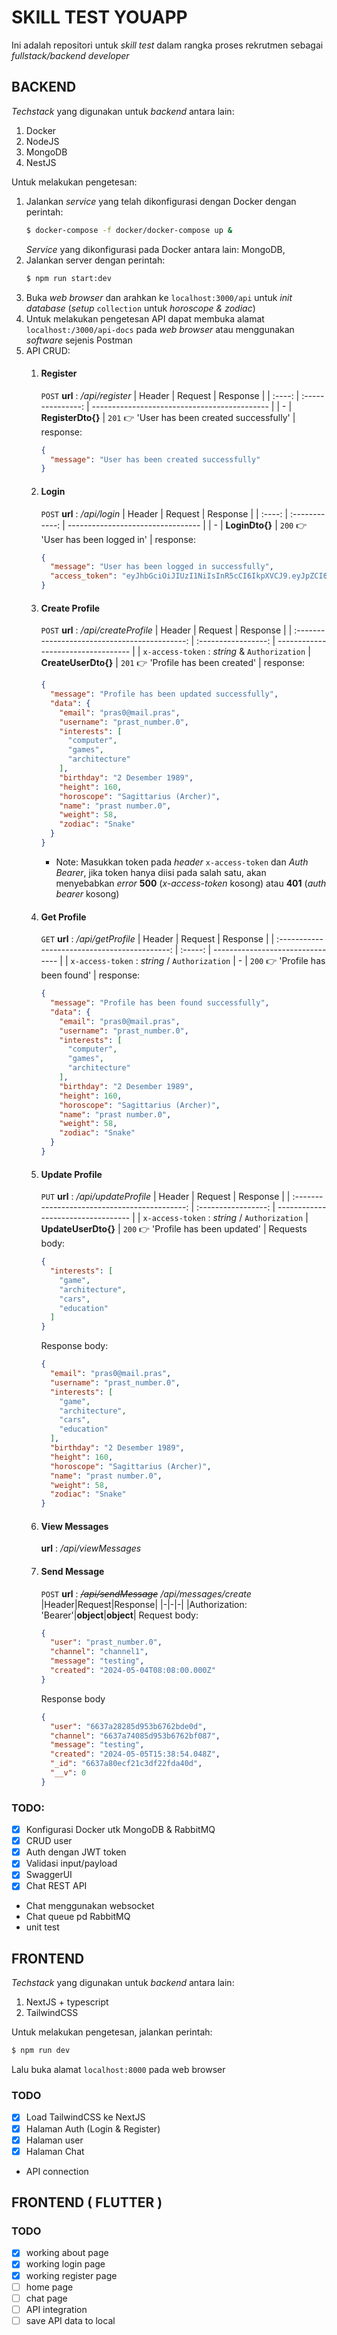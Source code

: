 # SKILL TEST YOUAPP
Ini adalah repositori untuk *skill test* dalam rangka proses rekrutmen sebagai *fullstack/backend developer*

## BACKEND
*Techstack* yang digunakan untuk *backend* antara lain:
1. Docker
2. NodeJS
3. MongoDB
4. NestJS

Untuk melakukan pengetesan:
1. Jalankan *service* yang telah dikonfigurasi dengan Docker dengan perintah:
   ```sh
   $ docker-compose -f docker/docker-compose up &
   ```
   *Service* yang dikonfigurasi pada Docker antara lain: MongoDB, 
2. Jalankan server dengan perintah:
   ```sh
   $ npm run start:dev
   ```
3. Buka *web browser* dan arahkan ke `localhost:3000/api` untuk *init database* (*setup* `collection` untuk *horoscope & zodiac*)
4. Untuk melakukan pengetesan API dapat membuka alamat `localhost:/3000/api-docs` pada *web browser* atau menggunakan *software* sejenis Postman
5. API CRUD:
   1. #### Register
      `POST` **url** : _/api/register_
      | Header |      Request      | Response                                     |
      | :----: | :---------------: | -------------------------------------------- |
      |   -    | **RegisterDto{}** | `201` 👉 'User has been created successfully' |
      response:
      ```json
      {
        "message": "User has been created successfully"
      }
      ```
   2. #### Login
      `POST` **url** : _/api/login_
      | Header |    Request     | Response                          |
      | :----: | :------------: | --------------------------------- |
      |   -    | **LoginDto{}** | `200` 👉 'User has been logged in' |
      response:
      ```json
      {
        "message": "User has been logged in successfully",
        "access_token": "eyJhbGciOiJIUzI1NiIsInR5cCI6IkpXVCJ9.eyJpZCI6IjY2MmM3ZGIwMTRlZDY4OGM3ZDg2NWZhNyIsInVzZXJuYW1lIjoic3RyaW5nZyIsImVtYWlsIjoic3RyaW5nZ0BzdHJpbmcuc3RyIiwiaWF0IjoxNzE0MTkxODA3LCJleHAiOjE3MTQxOTU0MDd9.idCIkmA8dTQzTeDPI1_SN7EgNh4O3qNM9HOMC5A18sI"
      }
      ```
   3. #### Create Profile
      `POST` **url** : _/api/createProfile_
      |                    Header                     |       Request       | Response                           |
      | :-------------------------------------------: | :-----------------: | ---------------------------------- |
      | `x-access-token` : _string_ & `Authorization` | **CreateUserDto{}** | `201` 👉 'Profile has been created' |
      response:
      ```json
      {
        "message": "Profile has been updated successfully",
        "data": {
          "email": "pras0@mail.pras",
          "username": "prast_number.0",
          "interests": [
            "computer",
            "games",
            "architecture"
          ],
          "birthday": "2 Desember 1989",
          "height": 160,
          "horoscope": "Sagittarius (Archer)",
          "name": "prast number.0",
          "weight": 58,
          "zodiac": "Snake"
        }
      }
      ```
      - Note: Masukkan token pada *header* `x-access-token` dan *Auth Bearer*, jika token hanya diisi pada salah satu, akan menyebabkan *error* **500** (*x-access-token* kosong) atau **401** (*auth bearer* kosong)
   4. #### Get Profile
      `GET` **url** : _/api/getProfile_
      |                    Header                     | Request | Response                         |
      | :-------------------------------------------: | :-----: | -------------------------------- |
      | `x-access-token` : _string_ / `Authorization` |    -    | `200` 👉 'Profile has been found' |
      response:
      ```json
      {
        "message": "Profile has been found successfully",
        "data": {
          "email": "pras0@mail.pras",
          "username": "prast_number.0",
          "interests": [
            "computer",
            "games",
            "architecture"
          ],
          "birthday": "2 Desember 1989",
          "height": 160,
          "horoscope": "Sagittarius (Archer)",
          "name": "prast number.0",
          "weight": 58,
          "zodiac": "Snake"
        }
      }
      ```
   5. #### Update Profile
      `PUT` **url** : _/api/updateProfile_
      |                    Header                     |       Request       | Response                           |
      | :-------------------------------------------: | :-----------------: | ---------------------------------- |
      | `x-access-token` : _string_ / `Authorization` | **UpdateUserDto{}** | `200` 👉 'Profile has been updated' |
      Requests body:
      ```json
      {
        "interests": [
          "game",
          "architecture",
          "cars",
          "education"
        ]
      }
      ```
      Response body:
      ```json
      {
        "email": "pras0@mail.pras",
        "username": "prast_number.0",
        "interests": [
          "game",
          "architecture",
          "cars",
          "education"
        ],
        "birthday": "2 Desember 1989",
        "height": 160,
        "horoscope": "Sagittarius (Archer)",
        "name": "prast number.0",
        "weight": 58,
        "zodiac": "Snake"
      }
      ```
   6. #### View Messages
      **url** : _/api/viewMessages_
   7. #### Send Message
      `POST` **url** : ~~_/api/sendMessage_~~ */api/messages/create*
      |Header|Request|Response|
      |-|-|-|
      |Authorization: 'Bearer'|**object**|**object**|
      Request body:
      ```json
      {
        "user": "prast_number.0",
        "channel": "channel1",
        "message": "testing",
        "created": "2024-05-04T08:08:00.000Z"
      }
      ```
      Response body
      ```json
      {
        "user": "6637a28285d953b6762bde0d",
        "channel": "6637a74085d953b6762bf087",
        "message": "testing",
        "created": "2024-05-05T15:38:54.048Z",
        "_id": "6637a80ecf21c3df22fda40d",
        "__v": 0
      }
      ```

### TODO:
- [x] Konfigurasi Docker utk MongoDB & RabbitMQ
- [x] CRUD user
- [x] Auth dengan JWT token
- [x] Validasi input/payload
- [x] SwaggerUI
- [x] Chat REST API
- Chat menggunakan websocket
- Chat queue pd RabbitMQ
- unit test

## FRONTEND
*Techstack* yang digunakan untuk *backend* antara lain:
1. NextJS + typescript
2. TailwindCSS

Untuk melakukan pengetesan, jalankan perintah:
```sh
$ npm run dev
```
Lalu buka alamat `localhost:8000` pada web browser

### TODO
- [x] Load TailwindCSS ke NextJS
- [x] Halaman Auth (Login & Register)
- [x] Halaman user
- [x] Halaman Chat
- API connection

## FRONTEND ( FLUTTER )
### TODO
- [x] working about page
- [x] working login page
- [x] working register page
- [ ] home page
- [ ] chat page
- [ ] API integration
- [ ] save API data to local